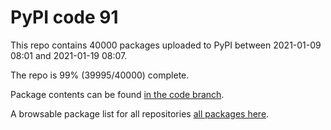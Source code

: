 # PyPI code 91

This repo contains 40000 packages uploaded to PyPI between 
2021-01-09 08:01 and 2021-01-19 08:07.

The repo is 99% (39995/40000) complete.

Package contents can be found [in the code branch](https://github.com/pypi-data/pypi-mirror-91/tree/code/packages).

A browsable package list for all repositories [all packages here](https://pypi-data.github.io/website/repositories/pypi-mirror-91).


